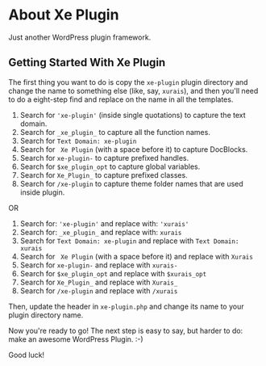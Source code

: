
About Xe Plugin
=============

Just another WordPress plugin framework.

Getting Started With Xe Plugin
--------------------------------

The first thing you want to do is copy the `xe-plugin` plugin directory and change the name to something else (like, say, `xurais`), and then you'll need to do a eight-step find and replace on the name in all the templates.

1. Search for `'xe-plugin'` (inside single quotations) to capture the text domain.
2. Search for `_xe_plugin_` to capture all the function names.
3. Search for `Text Domain: xe-plugin` 
4. Search for ` Xe Plugin` (with a space before it) to capture DocBlocks.
5. Search for `xe-plugin-` to capture prefixed handles.
6. Search for `$xe_plugin_opt` to capture global variables.
7. Search for `Xe_Plugin_` to capture prefixed classes.
8. Search for `/xe-plugin` to capture theme folder names that are used inside plugin.

OR

1. Search for: `'xe-plugin'` and replace with: `'xurais'`
2. Search for: `_xe_plugin_` and replace with: `xurais`
3. Search for `Text Domain: xe-plugin` and replace with `Text Domain: xurais`
4. Search for ` Xe Plugin` (with a space before it) and replace with `Xurais`
5. Search for `xe-plugin-` and replace with `xurais-`
6. Search for `$xe_plugin_opt` and replace with `$xurais_opt`
7. Search for `Xe_Plugin_` and replace with `Xurais_`
8. Search for `/xe-plugin` and replace with `/xurais`

Then, update the header in `xe-plugin.php` and change its name to your plugin directory name.

Now you're ready to go! The next step is easy to say, but harder to do: make an awesome WordPress Plugin. :-)

Good luck!
